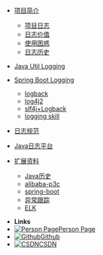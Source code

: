 <!-- docs/_sidebar.md -->
* [项目简介](README.md)
    * [项目日志](overview/project-logging.md)
    * [日志价值](overview/logging-effect.md)
    * [使用困惑](overview/logging-problem.md)
    * [日志历史](overview/java-logging-history.md)
* [Java Util Logging](java/jul.md)
* [Spring Boot Logging](spring-boot/README.md)
    * [logback](spring-boot/logback.md)
    * [log4j2](spring-boot/log4j2.md)
    * [slf4j+Logback](spring-boot/slf4j+Logback.md)
    * [logging skill](spring-boot/logging-skill.md)

* [日志规范](standard/README.md)
* [Java日志平台](logging-platform/README.md)
* [扩展资料](extend/README.md)
    * [Java历史](extend/java-history.md)
    * [alibaba-p3c](extend/alibaba-p3c.md)
    * [spring-boot](extend/spring-boot.md)
    * [异常跟踪](extend/trace-exception.md)
    * [ELK](extend/elk.md)


- **Links**
- [![Person Page](https://icongr.am/entypo/home.svg?size=16&color=808080)Person Page](http://www.boommanpro.cn/)
- [![Github](https://icongram.jgog.in/simple/github.svg?color=808080&size=16)Github](https://github.com/BoomManPro)
- [![CSDN](https://icongr.am/entypo/tag.svg?color=808080&size=16)CSDN](https://blog.csdn.net/boom_man/)


